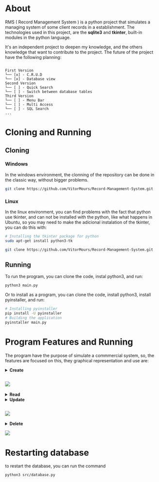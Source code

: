 
# About
RMS ( Record Management System ) is a python project that simulates a managing system of some client records in a establishment. The technologies used in this project, are the **sqlite3** and **tkinter**, built-in modules in the python language.

It's an independent project to deepen my knowledge, and the others knowledge that want to contribute to the project. The future of the project have the following planning:

```

First Version
└── [x] - C.R.U.D 
└── [x] - Database view 
Second Version
└── [ ] - Quick Search
└── [ ] - Switch between database tables
Third Version
└── [ ] - Menu Bar 
└── [ ] - Multi Access 
└── [ ] - SQL Search
...

```


# Cloning and Running

## Cloning

### Windows
In the windows environment, the clonning of the repository can be done in the classic way, without bigger problems.

````sh
git clone https://github.com/VitorMours/Record-Management-System.git
````

### Linux
In the linux environment, you can find problems with the fact that python use tkinter, and can not be installed with the python, like what happens in Ubuntu, so you may need to make the adicional instalation of the tkinter, you can do this with:

```sh
# Installing the tkinter package for python
sudo apt-get install python3-tk

git clone https://github.com/VitorMours/Record-Management-System.git
```
## Running
To run the program, you can clone the code, instal python3, and run:
```sh
python3 main.py
```
Or to install as a program, you can clone the code, install python3, install pyinstaller, and run:

```sh
# Installing pyinstaller
pip install -U pyinstaller
# Building the application
pyinstaller main.py
```

# Program Features and Running
The program have the purpose of simulate a commmercial system, so, the features are focused on this, they graphical representation and use are:

<details>
    <summary><strong>Create</strong></summary>
    To create a record inside our RMS, we can use the defined espace to input the data and click on the button "Create". But, to facilitate this, we can also use the Enter button to automatically create the new register, without the necessity to remove the hands of the keyboard
</details>

![](assets/video/CreateDemonstration.gif)
---

<details>
    <summary><strong>Read</strong></summary>
    By the nature of the project, we can read the database data directly on the interface of the program, by the treeview visualization provided
</details>


<details>
    <summary><strong>Update</strong></summary>
    The update command can also be used by the bind <strong> Ctrl+U </strong>. To use this command, you first need to select the record you want to modify, and after this, a window gonna to pop-up, and you can insert the new values in each designed entry, after clicking in the modify, they're going to be updated in the database, and simultaneously in the treeview visualization     
</details>

![](assets/video/UpdateDemonstration.gif)
---

<details>
    <summary><strong>Delete</strong></summary>
    To delete a register from the database, the only need is to select the record, and click in the delete button, or click the <strong>Delete</strong> keyboard 
</details>

![](assets/video/DeleteDemonstration.gif)


# Restarting database
to restart the database, you can run the command
```sh
python3 src/database.py
```




